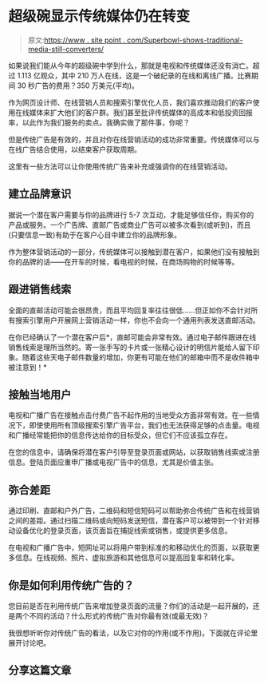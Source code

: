 # 超级碗显示传统媒体仍在转变

> 原文:[https://www . site point . com/Superbowl-shows-traditional-media-still-converters/](https://www.sitepoint.com/superbowl-shows-traditional-media-still-converts/)

如果说我们能从今年的超级碗中学到什么，那就是电视和传统媒体还没有消亡。超过 1.113 亿观众，其中 210 万人在线，这是一个破纪录的在线和离线广播。比赛期间 30 秒广告的费用？350 万美元(平均)。

作为网页设计师、在线营销人员和搜索引擎优化人员，我们喜欢推动我们的客户使用在线媒体来扩大他们的客户群。我们甚至批评传统媒体的高成本和低投资回报率，以此作为我们服务的卖点。我确实做了那件事，你呢？

但是传统广告是有效的，并且对你在线营销活动的成功非常重要。传统媒体可以与在线广告结合使用，以结束客户获取周期。

这里有一些方法可以让你使用传统广告来补充或强调你的在线营销活动。

## 建立品牌意识

据说一个潜在客户需要与你的品牌进行 5-7 次互动，才能足够信任你，购买你的产品或服务。一个广告牌、直邮广告或商业广告可以被多次看到(或听到)，而且(只要信息一致)有助于在客户心目中建立你的品牌形象。

作为整体营销活动的一部分，传统媒体可以接触到潜在客户，如果他们没有接触到你的品牌的话——在开车的时候，看电视的时候，在商场购物的时候等等。

## 跟进销售线索

全面的直邮活动可能会很昂贵，而且平均回复率往往很低……但正如你不会针对所有搜索引擎用户开展网上营销活动一样，你也不会向一个通用列表发送直邮活动。

在你已经确认了一个潜在客户后*，直邮可能会非常有效。通过电子邮件跟进在线销售线索是理所当然的。寄一张手写的卡片或一张精心设计的明信片能给人留下印象。随着这些天电子邮件数量的增加，你更有可能在他们的邮箱中而不是收件箱中被注意到！*

## 接触当地用户

电视和广播广告在接触点击付费广告不起作用的当地受众方面非常有效。在一些情况下，即使使用所有顶级搜索引擎广告平台，我们也无法获得足够的点击量。电视和广播经常能把你的信息传达给你的目标受众，但它们不应该孤立存在。

在您的信息中，请确保将潜在客户引导至登录页面或网站，以获取销售线索或注册信息。登陆页面应重申广播或电视广告中的信息，尤其是价值主张。

## 弥合差距

通过印刷、直邮和户外广告，二维码和短信短码可以帮助弥合传统广告和在线营销之间的差距。通过扫描二维码或向短码发送短信，潜在客户可以被带到一个针对移动设备优化的登录页面，该页面旨在捕捉线索或销售，或提供更多信息。

在电视和广播广告中，短网址可以将用户带到标准的和移动优化的页面，以获取更多信息。在线视频、照片、虚拟旅游和其他信息可以提高回复率和转化率。

## 你是如何利用传统广告的？

您目前是否在利用传统广告来增加登录页面的流量？你们的活动是一起开展的，还是两个不同的活动？什么形式的传统广告对你最有效(或最无效)？

我很想听听你对传统广告的看法，以及它对你的作用(或不作用)。下面就在评论里展开讨论吧。

## 分享这篇文章
